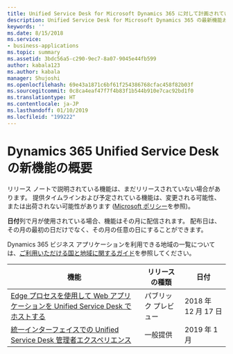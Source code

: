 ```yaml
---
title: Unified Service Desk for Microsoft Dynamics 365 に対して計画されている機能の概要
description: Unified Service Desk for Microsoft Dynamics 365 の最新機能およびエンゲージメントを簡単に確認します
keywords: ''
ms.date: 8/15/2018
ms.service:
- business-applications
ms.topic: summary
ms.assetid: 3bdc56a5-c290-9ec7-8a07-9045e44fb599
author: kabala123
ms.author: kabala
manager: Shujoshi
ms.openlocfilehash: 69e43a1871c6bf61f254386768cfac458f82b03f
ms.sourcegitcommit: 0c8ca4eaf47f7f4b83f1b544b910e7cac92bd1f0
ms.translationtype: HT
ms.contentlocale: ja-JP
ms.lasthandoff: 01/10/2019
ms.locfileid: "199222"
---
```

#  <a name="summary-of-whats-new-in-dynamics-365-unified-service-desk"></a>Dynamics 365 Unified Service Desk の新機能の概要 

リリース ノートで説明されている機能は、まだリリースされていない場合があります。 提供タイムラインおよび予定されている機能は、変更される可能性、または出荷されない可能性があります ([Microsoft ポリシー](https://go.microsoft.com/fwlink/p/?linkid=2007332)を参照)。

**日付**列で月が使用されている場合、機能はその月に配信されます。 配布日は、その月の最初の日だけでなく、その月の任意の日にすることができます。

Dynamics 365 ビジネス アプリケーションを利用できる地域の一覧については、[ご利用いただける国と地域に関するガイド](https://aka.ms/dynamics_365_international_availability_deck)を参照してください。 


| 機能                                                                                                                                                                                       | リリースの種類   | 日付 |
|-----------------------------------------------------------------------------------------------------------------------------------------------------------------------------------------------|----------------|----------------------|
| [Edge プロセスを使用して Web アプリケーションを Unified Service Desk でホストする](using-edge-process-hosting-web-applications-in-unified-service-desk.md) | パブリック プレビュー | 2018 年 12 月 17 日          |
| [統一インターフェイスでの Unified Service Desk 管理者エクスペリエンス](unified-service-desk-admin-experience-on-unified-client.md)                                                                     | 一般提供             | 2019 年 1 月          |

